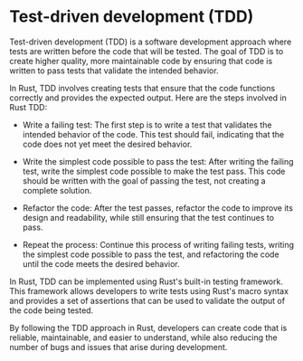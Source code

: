 # Test-driven development (TDD)

Test-driven development (TDD) is a software development approach where tests are written before the code that will be tested. The goal of TDD is to create higher quality, more maintainable code by ensuring that code is written to pass tests that validate the intended behavior.

In Rust, TDD involves creating tests that ensure that the code functions correctly and provides the expected output. Here are the steps involved in Rust TDD:

* Write a failing test: The first step is to write a test that validates the intended behavior of the code. This test should fail, indicating that the code does not yet meet the desired behavior.

* Write the simplest code possible to pass the test: After writing the failing test, write the simplest code possible to make the test pass. This code should be written with the goal of passing the test, not creating a complete solution.

* Refactor the code: After the test passes, refactor the code to improve its design and readability, while still ensuring that the test continues to pass.

* Repeat the process: Continue this process of writing failing tests, writing the simplest code possible to pass the test, and refactoring the code until the code meets the desired behavior.

In Rust, TDD can be implemented using Rust's built-in testing framework. This framework allows developers to write tests using Rust's macro syntax and provides a set of assertions that can be used to validate the output of the code being tested.

By following the TDD approach in Rust, developers can create code that is reliable, maintainable, and easier to understand, while also reducing the number of bugs and issues that arise during development.